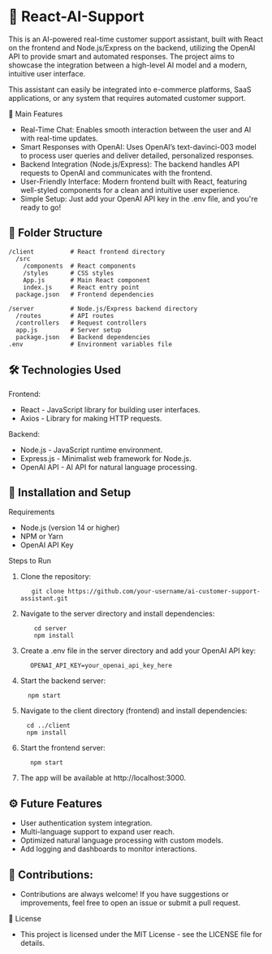 # 🧠 React-AI-Support

This is an AI-powered real-time customer support assistant, built with React on the frontend and Node.js/Express on the backend, utilizing the OpenAI API to provide smart and automated responses. The project aims to showcase the integration between a high-level AI model and a modern, intuitive user interface.

This assistant can easily be integrated into e-commerce platforms, SaaS applications, or any system that requires automated customer support.

🚀 Main Features
- Real-Time Chat: Enables smooth interaction between the user and AI with real-time updates.
- Smart Responses with OpenAI: Uses OpenAI’s text-davinci-003 model to process user queries and deliver detailed, personalized responses.
- Backend Integration (Node.js/Express): The backend handles API requests to OpenAI and communicates with the frontend.
- User-Friendly Interface: Modern frontend built with React, featuring well-styled components for a clean and intuitive user experience.
- Simple Setup: Just add your OpenAI API key in the .env file, and you're ready to go!

## 📂  Folder Structure

```
/client          # React frontend directory
  /src
    /components  # React components
    /styles      # CSS styles
    App.js       # Main React component
    index.js     # React entry point
  package.json   # Frontend dependencies

/server          # Node.js/Express backend directory
  /routes        # API routes
  /controllers   # Request controllers
  app.js         # Server setup
  package.json   # Backend dependencies
.env             # Environment variables file
```

## 🛠️ Technologies Used

Frontend:
- React - JavaScript library for building user interfaces.
- Axios - Library for making HTTP requests.
  
Backend:
- Node.js - JavaScript runtime environment.
- Express.js - Minimalist web framework for Node.js.
- OpenAI API - AI API for natural language processing.
  
## 🔧 Installation and Setup
Requirements
- Node.js (version 14 or higher)
- NPM or Yarn
- OpenAI API Key

Steps to Run

1. Clone the repository:
   
   ```
      git clone https://github.com/your-username/ai-customer-support-assistant.git
    ```

2. Navigate to the server directory and install dependencies:

```
       cd server
       npm install
```

3. Create a .env file in the server directory and add your OpenAI API key:

```
      OPENAI_API_KEY=your_openai_api_key_here
```

4. Start the backend server:

   ```
     npm start

   ```

5. Navigate to the client directory (frontend) and install dependencies:

```
     cd ../client
     npm install 
```

6. Start the frontend server:
   
```
      npm start
```
7. The app will be available at http://localhost:3000.

## ⚙️ Future Features
- User authentication system integration.
- Multi-language support to expand user reach.
- Optimized natural language processing with custom models.
- Add logging and dashboards to monitor interactions.

## 🤝 Contributions:
- Contributions are always welcome! If you have suggestions or improvements, feel free to open an issue or submit a pull request.

📝 License
- This project is licensed under the MIT License - see the LICENSE file for details.




